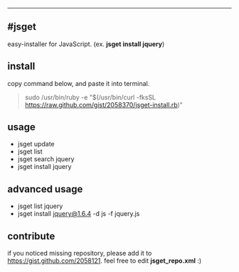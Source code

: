 ----
#jsget
----
easy-installer for JavaScript. (ex. **jsget install jquery**)
   
   
## install
copy command below, and paste it into terminal.  
     
> sudo /usr/bin/ruby -e "$(/usr/bin/curl -fksSL https://raw.github.com/gist/2058370/jsget-install.rb)"
 
## usage
- jsget update
- jsget list
- jsget search jquery
- jsget install jquery
 
## advanced usage
- jsget list jquery
- jsget install jquery@1.6.4 -d js -f jquery.js
 
## contribute
if you noticed missing repository, please add it to https://gist.github.com/2058121. feel free to edit **jsget_repo.xml** :)